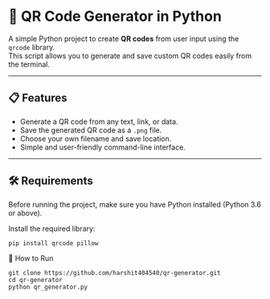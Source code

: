 # 🧾 QR Code Generator in Python

A simple Python project to create **QR codes** from user input using the `qrcode` library.  
This script allows you to generate and save custom QR codes easily from the terminal.

---

## 📋 Features

- Generate a QR code from any text, link, or data.  
- Save the generated QR code as a `.png` file.  
- Choose your own filename and save location.  
- Simple and user-friendly command-line interface.

---

## 🛠️ Requirements

Before running the project, make sure you have Python installed (Python 3.6 or above).

Install the required library:
```
pip install qrcode pillow
```
🚀 How to Run
```
git clone https://github.com/harshit404540/qr-generator.git
cd qr-generator
python qr_generator.py
```
